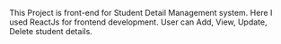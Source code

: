This Project is front-end for Student Detail Management system.
Here I used ReactJs for frontend development. User can Add, View, Update, Delete student details.